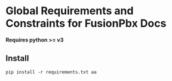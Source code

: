 # Global Requirements and Constraints for FusionPbx Docs

**Requires python >= v3**

## Install

```
pip install -r requirements.txt aa